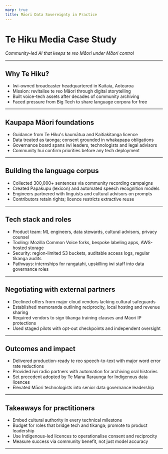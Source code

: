 ```yaml
---
marp: true
title: Māori Data Sovereignty in Practice
---
```


# Te Hiku Media Case Study
*Community-led AI that keeps te reo Māori under Māori control*

---

## Why Te Hiku?
- Iwi-owned broadcaster headquartered in Kaitaia, Aotearoa
- Mission: revitalise te reo Māori through digital storytelling
- Built voice-tech assets after decades of community archiving
- Faced pressure from Big Tech to share language corpora for free

---

## Kaupapa Māori foundations
- Guidance from Te Hiku's kaumātua and Kaitiakitanga licence
- Data treated as taonga; consent grounded in whakapapa obligations
- Governance board spans iwi leaders, technologists and legal advisors
- Community hui confirm priorities before any tech deployment

---

## Building the language corpus
- Collected 300,000+ sentences via community recording campaigns
- Created Papakupu (lexicon) and automated speech recognition models
- Engineers partnered with linguists and cultural advisors on prompts
- Contributors retain rights; licence restricts extractive reuse

---

## Tech stack and roles
- Product team: ML engineers, data stewards, cultural advisors, privacy counsel
- Tooling: Mozilla Common Voice forks, bespoke labeling apps, AWS-hosted storage
- Security: region-limited S3 buckets, auditable access logs, regular tikanga audits
- Pathways: internships for rangatahi, upskilling iwi staff into data governance roles

---

## Negotiating with external partners
- Declined offers from major cloud vendors lacking cultural safeguards
- Established memoranda outlining reciprocity, local hosting and revenue sharing
- Required vendors to sign tikanga training clauses and Māori IP protections
- Used staged pilots with opt-out checkpoints and independent oversight

---

## Outcomes and impact
- Delivered production-ready te reo speech-to-text with major word error rate reductions
- Provided iwi radio partners with automation for archiving oral histories
- Set precedent adopted by Te Mana Raraunga for Indigenous data licences
- Elevated Māori technologists into senior data governance leadership

---

## Takeaways for practitioners
- Embed cultural authority in every technical milestone
- Budget for roles that bridge tech and tikanga; promote to product leadership
- Use Indigenous-led licences to operationalise consent and reciprocity
- Measure success via community benefit, not just model accuracy

---
